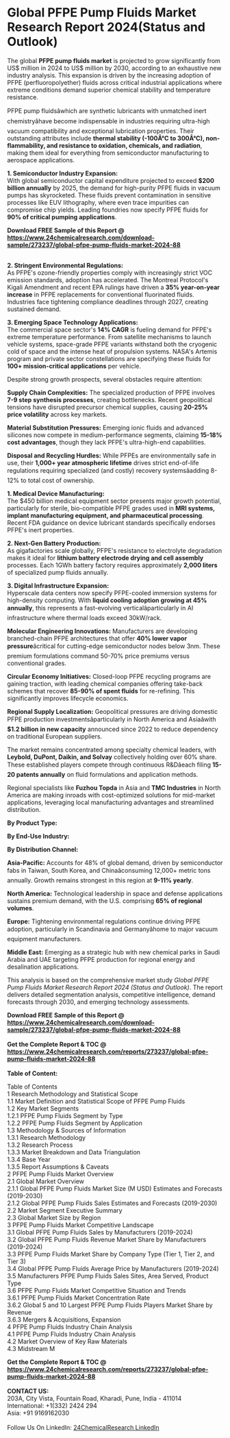 <h1>Global PFPE Pump Fluids Market Research Report 2024(Status and Outlook)</h1><p>The global <strong>PFPE pump fluids market</strong> is projected to grow significantly from US$ million in 2024 to US$ million by 2030, according to an exhaustive new industry analysis. This expansion is driven by the increasing adoption of PFPE (perfluoropolyether) fluids across critical industrial applications where extreme conditions demand superior chemical stability and temperature resistance.</p><p>PFPE pump fluidsâwhich are synthetic lubricants with unmatched inert chemistryâhave become indispensable in industries requiring ultra-high vacuum compatibility and exceptional lubrication properties. Their outstanding attributes include <strong>thermal stability (-100Â°C to 300Â°C), non-flammability, and resistance to oxidation, chemicals, and radiation</strong>, making them ideal for everything from semiconductor manufacturing to aerospace applications.</p><p><strong>1. Semiconductor Industry Expansion:</strong><br>
With global semiconductor capital expenditure projected to exceed <strong>$200 billion annually</strong> by 2025, the demand for high-purity PFPE fluids in vacuum pumps has skyrocketed. These fluids prevent contamination in sensitive processes like EUV lithography, where even trace impurities can compromise chip yields. Leading foundries now specify PFPE fluids for <strong>90% of critical pumping applications</strong>.</p><div><b>Download FREE Sample of this Report @ 
            <a href="https://www.24chemicalresearch.com/download-sample/273237/global-pfpe-pump-fluids-market-2024-88">
            https://www.24chemicalresearch.com/download-sample/273237/global-pfpe-pump-fluids-market-2024-88</a></b></div><br><p><strong>2. Stringent Environmental Regulations:</strong><br>
As PFPE's ozone-friendly properties comply with increasingly strict VOC emission standards, adoption has accelerated. The Montreal Protocol's Kigali Amendment and recent EPA rulings have driven a <strong>35% year-on-year increase</strong> in PFPE replacements for conventional fluorinated fluids. Industries face tightening compliance deadlines through 2027, creating sustained demand.</p><p><strong>3. Emerging Space Technology Applications:</strong><br>
The commercial space sector's <strong>14% CAGR</strong> is fueling demand for PFPE's extreme temperature performance. From satellite mechanisms to launch vehicle systems, space-grade PFPE variants withstand both the cryogenic cold of space and the intense heat of propulsion systems. NASA's Artemis program and private sector constellations are specifying these fluids for <strong>100+ mission-critical applications</strong> per vehicle.</p><p>Despite strong growth prospects, several obstacles require attention:</p><p><strong>Supply Chain Complexities:</strong> The specialized production of PFPE involves <strong>7-9 step synthesis processes</strong>, creating bottlenecks. Recent geopolitical tensions have disrupted precursor chemical supplies, causing <strong>20-25% price volatility</strong> across key markets.</p><p><strong>Material Substitution Pressures:</strong> Emerging ionic fluids and advanced silicones now compete in medium-performance segments, claiming <strong>15-18% cost advantages</strong>, though they lack PFPE's ultra-high-end capabilities.</p><p><strong>Disposal and Recycling Hurdles:</strong> While PFPEs are environmentally safe in use, their <strong>1,000+ year atmospheric lifetime</strong> drives strict end-of-life regulations requiring specialized (and costly) recovery systemsâadding 8-12% to total cost of ownership.</p><p><strong>1. Medical Device Manufacturing:</strong><br>
The $450 billion medical equipment sector presents major growth potential, particularly for sterile, bio-compatible PFPE grades used in <strong>MRI systems, implant manufacturing equipment, and pharmaceutical processing</strong>. Recent FDA guidance on device lubricant standards specifically endorses PFPE's inert properties.</p><p><strong>2. Next-Gen Battery Production:</strong><br>
As gigafactories scale globally, PFPE's resistance to electrolyte degradation makes it ideal for <strong>lithium battery electrode drying and cell assembly</strong> processes. Each 1GWh battery factory requires approximately <strong>2,000 liters</strong> of specialized pump fluids annually.</p><p><strong>3. Digital Infrastructure Expansion:</strong><br>
Hyperscale data centers now specify PFPE-cooled immersion systems for high-density computing. With <strong>liquid cooling adoption growing at 45% annually</strong>, this represents a fast-evolving verticalâparticularly in AI infrastructure where thermal loads exceed 30kW/rack.</p><p><strong>Molecular Engineering Innovations:</strong> Manufacturers are developing branched-chain PFPE architectures that offer <strong>40% lower vapor pressure</strong>âcritical for cutting-edge semiconductor nodes below 3nm. These premium formulations command 50-70% price premiums versus conventional grades.</p><p><strong>Circular Economy Initiatives:</strong> Closed-loop PFPE recycling programs are gaining traction, with leading chemical companies offering take-back schemes that recover <strong>85-90% of spent fluids</strong> for re-refining. This significantly improves lifecycle economics.</p><p><strong>Regional Supply Localization:</strong> Geopolitical pressures are driving domestic PFPE production investmentsâparticularly in North America and Asiaâwith <strong>$1.2 billion in new capacity</strong> announced since 2022 to reduce dependency on traditional European suppliers.</p><p>The market remains concentrated among specialty chemical leaders, with <strong>Leybold, DuPont, Daikin, and Solvay</strong> collectively holding over 60% share. These established players compete through continuous R&amp;Dâeach filing <strong>15-20 patents annually</strong> on fluid formulations and application methods.</p><p>Regional specialists like <strong>Fuzhou Topda</strong> in Asia and <strong>TMC Industries</strong> in North America are making inroads with cost-optimized solutions for mid-market applications, leveraging local manufacturing advantages and streamlined distribution.</p><p><strong>By Product Type:</strong></p><p><strong>By End-Use Industry:</strong></p><p><strong>By Distribution Channel:</strong></p><p><strong>Asia-Pacific:</strong> Accounts for 48% of global demand, driven by semiconductor fabs in Taiwan, South Korea, and Chinaâconsuming 12,000+ metric tons annually. Growth remains strongest in this region at <strong>9-11% yearly</strong>.</p><p><strong>North America:</strong> Technological leadership in space and defense applications sustains premium demand, with the U.S. comprising <strong>65% of regional volumes</strong>.</p><p><strong>Europe:</strong> Tightening environmental regulations continue driving PFPE adoption, particularly in Scandinavia and Germanyâhome to major vacuum equipment manufacturers.</p><p><strong>Middle East:</strong> Emerging as a strategic hub with new chemical parks in Saudi Arabia and UAE targeting PFPE production for regional energy and desalination applications.</p><p>This analysis is based on the comprehensive market study <em>Global PFPE Pump Fluids Market Research Report 2024 (Status and Outlook)</em>. The report delivers detailed segmentation analysis, competitive intelligence, demand forecasts through 2030, and emerging technology assessments.</p><div><b>Download FREE Sample of this Report @ 
            <a href="https://www.24chemicalresearch.com/download-sample/273237/global-pfpe-pump-fluids-market-2024-88">
            https://www.24chemicalresearch.com/download-sample/273237/global-pfpe-pump-fluids-market-2024-88</a></b></div><br><div><b>Get the Complete Report & TOC @ 
            <a href="https://www.24chemicalresearch.com/reports/273237/global-pfpe-pump-fluids-market-2024-88">
            https://www.24chemicalresearch.com/reports/273237/global-pfpe-pump-fluids-market-2024-88</a></b></div><br>
            <b>Table of Content:</b><p>Table of Contents<br />
1 Research Methodology and Statistical Scope<br />
1.1 Market Definition and Statistical Scope of PFPE Pump Fluids<br />
1.2 Key Market Segments<br />
1.2.1 PFPE Pump Fluids Segment by Type<br />
1.2.2 PFPE Pump Fluids Segment by Application<br />
1.3 Methodology & Sources of Information<br />
1.3.1 Research Methodology<br />
1.3.2 Research Process<br />
1.3.3 Market Breakdown and Data Triangulation<br />
1.3.4 Base Year<br />
1.3.5 Report Assumptions & Caveats<br />
2 PFPE Pump Fluids Market Overview<br />
2.1 Global Market Overview<br />
2.1.1 Global PFPE Pump Fluids Market Size (M USD) Estimates and Forecasts (2019-2030)<br />
2.1.2 Global PFPE Pump Fluids Sales Estimates and Forecasts (2019-2030)<br />
2.2 Market Segment Executive Summary<br />
2.3 Global Market Size by Region<br />
3 PFPE Pump Fluids Market Competitive Landscape<br />
3.1 Global PFPE Pump Fluids Sales by Manufacturers (2019-2024)<br />
3.2 Global PFPE Pump Fluids Revenue Market Share by Manufacturers (2019-2024)<br />
3.3 PFPE Pump Fluids Market Share by Company Type (Tier 1, Tier 2, and Tier 3)<br />
3.4 Global PFPE Pump Fluids Average Price by Manufacturers (2019-2024)<br />
3.5 Manufacturers PFPE Pump Fluids Sales Sites, Area Served, Product Type<br />
3.6 PFPE Pump Fluids Market Competitive Situation and Trends<br />
3.6.1 PFPE Pump Fluids Market Concentration Rate<br />
3.6.2 Global 5 and 10 Largest PFPE Pump Fluids Players Market Share by Revenue<br />
3.6.3 Mergers & Acquisitions, Expansion<br />
4 PFPE Pump Fluids Industry Chain Analysis<br />
4.1 PFPE Pump Fluids Industry Chain Analysis<br />
4.2 Market Overview of Key Raw Materials<br />
4.3 Midstream M</p><div><b>Get the Complete Report & TOC @ 
            <a href="https://www.24chemicalresearch.com/reports/273237/global-pfpe-pump-fluids-market-2024-88">
            https://www.24chemicalresearch.com/reports/273237/global-pfpe-pump-fluids-market-2024-88</a></b></div><br><b>CONTACT US:</b><br>
            203A, City Vista, Fountain Road, Kharadi, Pune, India - 411014<br>
            International: +1(332) 2424 294<br>
            Asia: +91 9169162030 <br><br>
            Follow Us On LinkedIn: <a href="https://www.linkedin.com/company/24chemicalresearch/">24ChemicalResearch LinkedIn</a>